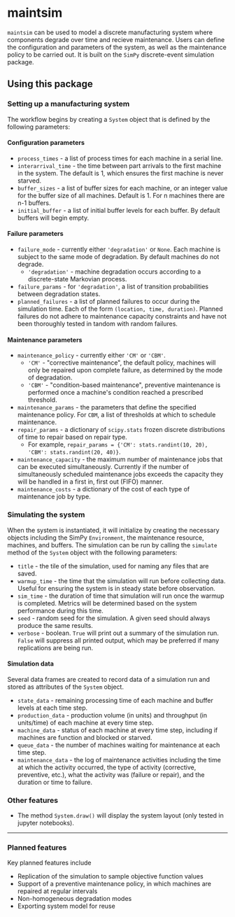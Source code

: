 # maintsim

`maintsim` can be used to model a discrete manufacturing system where components degrade over time and recieve maintenance. Users can define the configuration and parameters of the system, as well as the maintenance policy to be carried out. It is built on the `SimPy` discrete-event simulation package.

## Using this package

### Setting up a manufacturing system

The workflow begins by creating a `System` object that is defined by the following parameters:

#### Configuration parameters
- `process_times` - a list of process times for each machine in a serial line.
- `interarrival_time` - the time between part arrivals to the first machine in the system. The default is 1, which ensures the first machine is never starved.
- `buffer_sizes` - a list of buffer sizes for each machine, or an integer value for the buffer size of all machines. Default is 1. For n machines there are n-1 buffers.
- `initial_buffer` - a list of initial buffer levels for each buffer. By default buffers will begin empty.

#### Failure parameters
- `failure_mode` - currently either `'degradation'` or `None`. Each machine is subject to the same mode of degradation. By default machines do not degrade.
  - `'degradation'` - machine degradation occurs according to a discrete-state Markovian process.
- `failure_params` - for `'degradation'`, a list of transition probabilities between degradation states.
- `planned_failures` - a list of planned failures to occur during the simulation time. Each of the form `(location, time, duration)`. Planned failures do not adhere to maintenance capacity constraints and have not been thoroughly tested in tandom with random failures.

#### Maintenance parameters
- `maintenance_policy` - currently either `'CM'` or `'CBM'`.
  - `'CM'` - "corrective maintenance", the default policy, machines will only be repaired upon complete failure, as determined by the mode of degradation.
  - `'CBM'` - "condition-based maintenance", preventive maintenance is performed once a machine's condition reached a prescribed threshold.
- `maintenance_params` - the parameters that define the specified maintenance policy. For `CBM`, a list of thresholds at which to schedule maintenance.
- `repair_params` - a dictionary of `scipy.stats` frozen discrete distributions of time to repair based on repair type.
  - For example, `repair_params = {'CM': stats.randint(10, 20), 'CBM': stats.randint(20, 40)}`.
- `maintenance_capacity` - the maximum number of maintenance jobs that can be executed simultaneously. Currently if the number of simultaneously scheduled maintenance jobs exceeds the capacity they will be handled in a first in, first out (FIFO) manner.
- `maintenance_costs` - a dictionary of the cost of each type of maintenance job by type.


### Simulating the system

When the system is instantiated, it will initialize by creating the necessary objects including the SimPy `Environment`, the maintenance resource, machines, and buffers. The simulation can be run by calling the `simulate` method of the `System` object with the following parameters:

- `title` - the tile of the simulation, used for naming any files that are saved.
- `warmup_time` - the time that the simulation will run before collecting data. Useful for ensuring the system is in steady state before observation.
- `sim_time` - the duration of time that simulation will run once the warmup is completed. Metrics will be determined based on the system performance during this time.
- `seed` - random seed for the simulation. A given seed should always produce the same results.
- `verbose` - boolean. `True` will print out a summary of the simulation run. `False` will suppress all printed output, which may be preferred if many replications are being run.


#### Simulation data

Several data frames are created to record data of a simulation run and stored as attributes of the `System` object.

- `state_data` - remaining processing time of each machine and buffer levels at each time step.
- `production_data` - production volume (in units) and throughput (in units/time) of each machine at every time step.
- `machine_data` - status of each machine at every time step, including if machines are function and blocked or starved.
- `queue_data` - the number of machines waiting for maintenance at each time step.
- `maintenance_data` - the log of maintenance activities including the time at which the activity occurred, the type of activity (corrective, preventive, etc.), what the activity was (failure or repair), and the duration or time to failure.


### Other features

- The method `System.draw()` will display the system layout (only tested in jupyter notebooks).

---

### Planned features

Key planned features include

- Replication of the simulation to sample objective function values
- Support of a preventive maintenance policy, in which machines are repaired at regular intervals
- Non-homogeneous degradation modes
- Exporting system model for reuse
